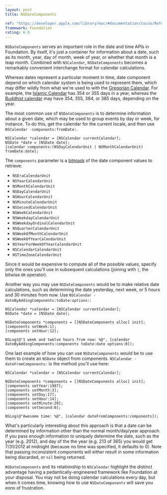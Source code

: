 ```yaml
---
layout: post
title: NSDateComponents

ref: "https://developer.apple.com/library/mac/#documentation/Cocoa/Reference/Foundation/Classes/NSDateComponents_Class/Reference/Reference.html"
framework: Foundation
rating: 6.9
---
```


`NSDateComponents` serves an important role in the date and time APIs in Foundation. By itself, it's just a container for information about a date, such as its month, year, day of month, week of year, or whether that month is a leap month. Combined with `NSCalendar`, `NSDateComponents` becomes a remarkably convenient interchange format for calendar calculations.

Whereas dates represent a particular moment in time, date component depend on which calendar system is being used to represent them, which may differ wildly from what we're used to with the [Gregorian Calendar](http://en.wikipedia.org/wiki/Gregorian_calendar). For example, the [Islamic Calendar](http://en.wikipedia.org/wiki/Islamic_calendar) has 354 or 355 days in a year, whereas the [Buddhist calendar](http://en.wikipedia.org/wiki/Buddhist_calendar) may have 354, 355, 384, or 385 days, depending on the year.

The most common use of `NSDateComponents` is to determine information about a given date, which may be used to group events by day or week, for instance. To do this, get the calendar for the current locale, and then use `NSCalendar -components:fromDate:`.

~~~{objective-c}
NSCalendar *calendar = [NSCalendar currentCalendar];
NSDate *date = [NSDate date];
[calendar components:(NSDayCalendarUnit | NSMonthCalendarUnit) fromDate:date];
~~~

The `components` parameter is a [bitmask](http://en.wikipedia.org/wiki/Bitmask) of the date component values to retrieve:

- `NSEraCalendarUnit`
- `NSYearCalendarUnit`
- `NSMonthCalendarUnit`
- `NSDayCalendarUnit`
- `NSHourCalendarUnit`
- `NSMinuteCalendarUnit`
- `NSSecondCalendarUnit`
- `NSWeekCalendarUnit`
- `NSWeekdayCalendarUnit`
- `NSWeekdayOrdinalCalendarUnit`
- `NSQuarterCalendarUnit`
- `NSWeekOfMonthCalendarUnit`
- `NSWeekOfYearCalendarUnit`
- `NSYearForWeekOfYearCalendarUnit`
- `NSCalendarCalendarUnit`
- `NSTimeZoneCalendarUnit`

Since it would be expensive to compute all of the possible values, specify only the ones you'll use in subsequent calculations (joining with `|`, the bitwise `OR` operator).

Another way you may use `NSDateComponents` would be to make relative date calculations, such as determining the date yesterday, next week, or 5 hours and 30 minutes from now. Use `NSCalendar -dateByAddingComponents:toDate:options:`:

~~~{objective-c}
NSCalendar *calendar = [NSCalendar currentCalendar];
NSDate *date = [NSDate date];

NSDateComponents *components = [[NSDateComponents alloc] init];
[components setWeek:1];
[components setHour:12];

NSLog(@"1 week and twelve hours from now: %@", [calendar dateByAddingComponents:components toDate:date options:0]);
~~~

One last example of how you can use `NSDateComponents` would be to use them to create an `NSDate` object from components. `NSCalendar -dateFromComponents:` is the method you'll use here:

~~~{objective-c}
NSCalendar *calendar = [NSCalendar currentCalendar];
    
NSDateComponents *components = [[NSDateComponents alloc] init];
[components setYear:1987];
[components setMonth:3];
[components setDay:17];
[components setHour:14];
[components setMinute:20];
[components setSecond:0];

NSLog(@"Awesome time: %@", [calendar dateFromComponents:components]);
~~~

What's particularly interesting about this approach is that a date can be determined by information other than the normal month/day/year approach. If you pass enough information to uniquely determine the date, such as the year (e.g. 2012), and day of the the year (e.g. 213 of 365) you would get 7/31/2012 at midnight (because no time was specified, it defaults to 0). Note that passing inconsistent components will either result in some information being discarded, or `nil` being returned. 

`NSDateComponents` and its relationship to `NSCalendar` highlight the distinct advantage having a pedantically-engineered framework like Foundation at your disposal. You may not be doing calendar calculations every day, but when it comes time, knowing how to use `NSDateComponents` will save you eons of frustration.
